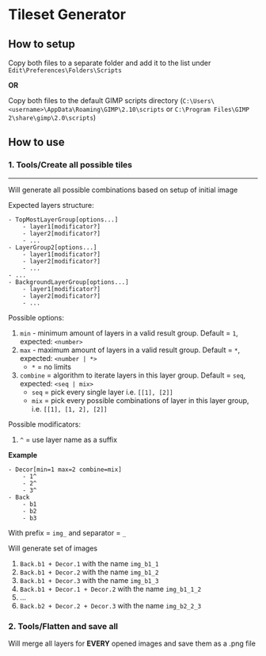# Tileset Generator

## How to setup

Copy both files to a separate folder and add it to the list under `Edit\Preferences\Folders\Scripts` 

**OR**

Copy both files to the default GIMP scripts directory (`C:\Users\<username>\AppData\Roaming\GIMP\2.10\scripts` or `C:\Program Files\GIMP 2\share\gimp\2.0\scripts`)

## How to use

### 1. Tools/Create all possible tiles
---

Will generate all possible combinations based on setup of initial image

Expected layers structure:
```
- TopMostLayerGroup[options...]
    - layer1[modificator?]
    - layer2[modificator?]
    - ...
- LayerGroup2[options...]
    - layer1[modificator?]
    - layer2[modificator?]
    - ...
- ...
- BackgroundLayerGroup[options...]
    - layer1[modificator?]
    - layer2[modificator?]
    - ...
```

Possible options:
1) `min` - minimum amount of layers in a valid result group. Default = `1`, expected: `<number>`
2) `max` - maximum amount of layers in a valid result group. Default = `*`, expected: `<number | *>`
    * `*` = no limits
3) `combine` = algorithm to iterate layers in this layer group. Default = `seq`, expected: `<seq | mix>`
    * `seq` = pick every single layer i.e. `[[1], [2]]`
    * `mix` = pick every possible combinations of layer in this layer group, i.e. `[[1], [1, 2], [2]]`

Possible modificators:
1) `^` = use layer name as a suffix

**Example**
```
- Decor[min=1 max=2 combine=mix]
    - 1^ 
    - 2^
    - 3^
- Back
    - b1
    - b2
    - b3
```

With prefix = `img_` and separator = `_`

Will generate set of images

1) `Back.b1 + Decor.1` with the name `img_b1_1`
2) `Back.b1 + Decor.2` with the name `img_b1_2`
3) `Back.b1 + Decor.3` with the name `img_b1_3`
4) `Back.b1 + Decor.1 + Decor.2` with the name `img_b1_1_2`
5) ...
6) `Back.b2 + Decor.2 + Decor.3` with the name `img_b2_2_3`

### 2. Tools/Flatten and save all

Will merge all layers for **EVERY** opened images and save them as a .png file